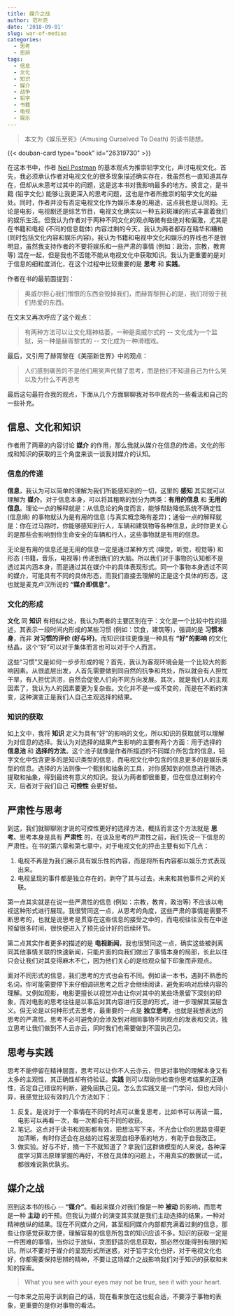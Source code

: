 ```yaml
---
title: 媒介之战
author: 范叶亮
date: '2018-09-01'
slug: war-of-medias
categories:
  - 思考
  - 思辨
tags:
  - 信息
  - 文化
  - 知识
  - 媒介
  - 战争
  - 铅字
  - 书籍
  - 电视
  - 娱乐
---
```


> 本文为《娱乐至死》(Amusing Ourselved To Death) 的读书随想。

{{< douban-card type="book" id="26319730" >}}

在这本书中，作者 [Neil Postman](https://en.wikipedia.org/wiki/Neil_Postman) 的基本观点为推崇铅字文化，声讨电视文化。首先，我必须承认作者对电视文化的很多现象描述确实存在，我虽然也一直知道其存在，但却从未思考过其中的问题，这是这本书对我影响最多的地方。换言之，是书籍 (铅字文化) 能够让我更深入的思考问题，这也是作者所推崇的铅字文化的益处。同时，作者并没有否定电视文化作为娱乐本身的用途，这点我也是认同的。无论是电影，电视剧还是综艺节目，电视文化确实以一种五彩斑斓的形式丰富着我们的娱乐生活。但我认为作者对于两种不同文化的观点略微有些绝对和偏激，尤其是在书籍和电视 (不同的信息载体) 内容过剩的今天，我认为两者都存在精华和糟粕 (同时包括文化内容和娱乐内容)。我认为书籍和电视中文化和娱乐的界线也不是很明显，虽然我支持作者的不要将娱乐和一些严肃的事情 (例如：政治，宗教，教育等) 混在一起，但是我也不否能不能从电视文化中获取知识。我认为更重要的是对于信息的细粒度消化，在这个过程中比较重要的是 **思考** 和 **实践**。

作者在书的最前面提到：

> 奥威尔担心我们憎恨的东西会毁掉我们，而赫胥黎担心的是，我们将毁于我们热爱的东西。

在文末又再次呼应了这个观点：

> 有两种方法可以让文化精神枯萎，一种是奥威尔式的 -- 文化成为一个监狱，另一种是赫胥黎式的 -- 文化成为一种滑稽戏。

最后，又引用了赫胥黎在《美丽新世界》中的观点：

> 人们感到痛苦的不是他们用笑声代替了思考，而是他们不知道自己为什么笑以及为什么不再思考

最后这句最符合我的观点，下面从几个方面聊聊我对书中观点的一些看法和自己的一些补充。

## 信息、文化和知识

作者用了两章的内容讨论 **媒介** 的作用，那么我就从媒介在信息的传递，文化的形成和知识的获取的三个角度来谈一谈我对媒介的认知。

### 信息的传递

**信息**，我认为可以简单的理解为我们所能感知到的一切，这里的 **感知** 其实就可以理解为 **媒介**。对于信息本身，可以将其粗略的划分为两类：**有用的信息** 和 **无用的信息**。理论一点的解释就是：从信息论的角度而言，能够帮助降低系统不确定性 (信息熵) 的事物就认为是有用的信息 (与真实概念略有差异)；通俗一点的解释就是：你在过马路时，你能够感知到行人，车辆和建筑物等各种信息，此时你更关心的是那些会影响到你生命安全的车辆和行人，这些事物就是有用的信息。

无论是有用的信息还是无用的信息一定是通过某种方式 (嗅觉，听觉，视觉等) 和形态 (书籍，音乐，电视等) 传递到我们的大脑。所以我们对于事物的认知都不是透过其内涵本身，而是通过其在媒介中的具体表现形式。同一个事物本身透过不同的媒介，可能具有不同的具体形态，而我们直接去理解的正是这个具体的形态，这也就是麦克卢汉所说的 **“媒介即信息”**。

### 文化的形成

**文化** 同 **知识** 有相似之处，我认为两者的主要区别在于：文化是一个比较中性的描述，其表示一段时间内形成的某些习惯 (例如：饮食，建筑等)，强调的是 **习惯本身**，而非 **对习惯的评价 (好与坏)**。而知识往往更像是一种具有 **“好”的影响** 的文化结晶，这个“好”可以对于集体而言也可以对于个人而言。

这些“习惯”又是如何一步步形成的呢？首先，我认为客观环境会是一个比较大的影响因素。从很底层出发，人首先需要做到同自然的抗争和共处，所以就会有人担忧干旱，有人担忧洪涝，自然会促使人们向不同方向发展。其次，就是我们人的主观因素了，我认为人的因素要更为复杂些。文化并不是一成不变的，而是在不断的演变，这种演变正是我们人自己主观选择的结果。

### 知识的获取

如上文中，我将 **知识** 定义为具有“好”的影响的文化，所以知识的获取就可以理解为对信息的选择。我认为对选择的结果产生影响的主要有两个方面：用于选择的 **信息池** 和 **选择的方法**。这个池子就像是作者所描述的不同媒介所包含的信息，铅字文化中包含更多的是知识类型的信息，而电视文化中包含的信息更多的是娱乐类型的信息。选择的方法则像一个甄别和抽象的工具，对你感知到的信息进行筛选，提取和抽象，得到最终有意义的知识。我认为两者都很重要，但在信息过剩的今天，后者对于我们自己 **可控性** 会更好些。

## 严肃性与思考

到这，我们就聊聊刚才说的可控性更好的选择方法，概括而言这个方法就是 **思考**。思考本身是具有 **严肃性** 的，在谈及思考的严肃性之前，我们先说一下信息的严肃性。在书的第六章和第七章中，对于电视文化的抨击主要有如下几点：

1. 电视不再是为我们展示具有娱乐性的内容，而是将所有内容都以娱乐方式表现出来。
2. 电视呈现的事件都是独立存在的，剥夺了其与过去，未来和其他事件之间的关联。

第一点其实就是在说一些严肃性的信息 (例如：宗教，教育，政治等) 不应该以电视这种形式进行展现。我很赞同这一点，从思考的角度，这些严肃的事情是需要不断思考的，也就是说思考是贯穿在这些信息的接受之中的，而电视往往没有在中途预留很多时间，很快便进入了预先设计好的后续环节。

第二点其实作者更多的描述的是 **电视新闻**，我也很赞同这一点，确实这些被剥离同其他事情关联的快速新闻，只能片面的向我们做出了事情本身的局部，长此以往只会让我们对其变得麻木不仁，因为他们关心的是给观众留下印象而非观点。

面对不同形式的信息，我们思考的方式也会有不同。例如读一本书，遇到不熟悉的名词，你可能需要停下来仔细调研思考之后才会继续阅读，避免影响对后续内容的理解。又例如观影，电影更擅长以视觉冲击让你对其中的某些场景留下深刻的印象，而对电影的思考往往是以事后对其内容进行反思的形式，进一步理解其深层含义。但无论是以何种形式去思考，最重要的一点是 **独立思考**，也就是我想表达的思考的严肃性。思考不必可避免的会涉及到对相同事物不同观点的发表和交流，独立思考让我们做到不人云亦云，同时我们也需要做到不固执己见。

## 思考与实践

思考不能停留在精神层面，思考可以让你不人云亦云，但是对事物的理解本身又有太多的主观性，其正确性却有待验证。**实践** 则可以帮助你检查你思考结果的正确性，否定自己错误的判断，避免固执己见。怎么去实践又是一门学问，但也大同小异，我感觉比较有效的几个方法如下：

1. 反复。是说对于一个事情在不同的时点可以重复思考，比如书可以再读一篇，电影可以再看一次，每一次都会有不同的收获。
2. 笔记。这点对于读书和观影都有效，把想法写下来，不光会让你的思路变得更加清晰，有时你还会在总结的过程发现自相矛盾的地方，有助于自我改正。
3. 做实验。好与不好，搞一下不就知道了？拿我们这群做模型的人来说，各种深度学习算法原理掌握的再好，不放在具体的问题上，不用真实的数据试一试，都很难说孰优孰劣。

## 媒介之战

回到这本书的核心 -- **“媒介”**。看起来媒介对我们像是一种 **被动** 的影响，而思考是一种 **主动** 的干预。但我认为媒介的演变其实就是我们主动选择的结果，一种对精神放纵的结果。现在不同媒介之间，甚至相同媒介内部都充满着过剩的信息，那些让你感觉获取方便，理解容易的信息所包含的知识应该不多。知识的获取一定是一件困难的事情，当你过于放纵，贪图舒适的信息获取，那必然仅能得到有限的知识。所以不要对于媒介的呈现形式所迷惑，对于铅字文化也好，对于电视文化也好，你都需要保持思辨的精神，不要让这场媒介之战影响我们对于知识的获取和未知的探索。

> What you see with your eyes may not be true, see it with your heart.

一句本来之前用于讽刺自己的话，现在看来放在这也挺合适，不要浮于事物的表象，更重要的是你对事物的看法。
